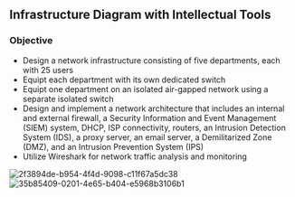 ## Infrastructure Diagram with Intellectual Tools

### Objective
- Design a network infrastructure consisting of five departments, each with 25 users
- Equipt each department with its own dedicated switch
- Equipt one department on an isolated air-gapped network using a separate isolated switch
- Design and implement a network architecture that includes an internal and external firewall, a Security Information and Event Management (SIEM) system, DHCP, ISP connectivity, routers, an Intrusion Detection System (IDS), a proxy server, an email server, a Demilitarized Zone (DMZ), and an Intrusion Prevention System (IPS)
- Utilize Wireshark for network traffic analysis and monitoring

![2f3894de-b954-4f4d-9098-c11f67a5dc38](https://github.com/user-attachments/assets/6a6c7975-2e8b-4c9c-bfd2-9bf63ad4fb95)
![35b85409-0201-4e65-b404-e5968b3106b1](https://github.com/user-attachments/assets/ac7df673-e842-4c50-831b-5b97214ab9fe)


